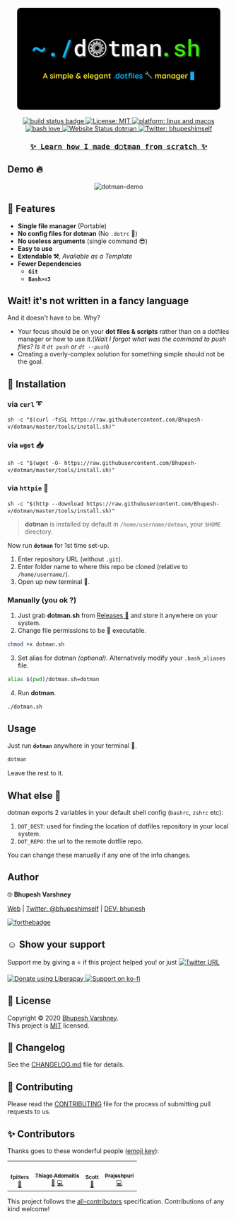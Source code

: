 <p align="center">
   <img src="https://github.com/Bhupesh-V/dotman/blob/master/assets/dotman-logo.png?raw=true" height="230">
</p>

<p align="center">
  <a href="https://github.com/Bhupesh-V/dotman/actions">
    <img alt="build status badge" src="https://github.com/Bhupesh-V/dotman/workflows/build/badge.svg?branch=master">
  </a>
  <a href="https://github.com/Bhupesh-V/dotman/blob/master/LICENSE">
    <img alt="License: MIT" src="https://img.shields.io/github/license/Bhupesh-V/dotman" />
  </a>
  <a href="">
    <img alt="platform: linux and macos" src="https://img.shields.io/badge/platform-GNU/Linux %7C MacOS-blue">
  </a>
  <a href="https://github.com/ellerbrock/open-source-badges">
    <img alt="bash love" src="https://raw.githubusercontent.com/ellerbrock/open-source-badges/master/badges/bash-v1/bash.png">
  </a>
  <a href="https://bhupesh-v.github.io/dotman">
    <img alt="Website Status dotman" src="https://img.shields.io/website?url=https%3A%2F%2Fbhupesh-v.github.io%2Fdotman">
  </a>
  <a href="https://twitter.com/bhupeshimself">
    <img alt="Twitter: bhupeshimself" src="https://img.shields.io/twitter/follow/bhupeshimself.svg?style=social" target="_blank" />
  </a>
</p>


<samp>
  <h3 align="center">
    <a href="https://www.freecodecamp.org/news/build-your-own-dotfiles-manager-from-scratch/">✨ Learn how I made d○tman from scratch ✨</a>
  </h3>
</samp>


## Demo 🔥

<p align="center">
  <img alt="dotman-demo" src="https://user-images.githubusercontent.com/34342551/87691530-4d16e280-c7a8-11ea-8f5e-77f50b9635c3.gif">
</p>

## 🌠 Features

* **Single file manager** (Portable)
* **No config files for dotman** (No `.dotrc` 🤦)
* **No useless arguments** (single command 😎)
* **Easy to use**
* **Extendable ⚒**, _Available as a Template_
* **Fewer Dependencies**
  - **`Git`**
  - **`Bash>=3`**


## Wait! it's not written in a fancy language

And it doesn't have to be. Why?

- Your focus should be on your **dot files & scripts** rather than on a dotfiles manager or how to use it.(_Wait I forgot what was the command to push files? Is it `dt push` or `dt --push`_)
- Creating a overly-complex solution for something simple should not be the goal.


## 💠 Installation

### via `curl` ➰

```shell
sh -c "$(curl -fsSL https://raw.githubusercontent.com/Bhupesh-v/dotman/master/tools/install.sh)"
```

### via `wget` 📥

```shell
sh -c "$(wget -O- https://raw.githubusercontent.com/Bhupesh-v/dotman/master/tools/install.sh)"
```

### via `httpie` 🥧

```shell
sh -c "$(http --download https://raw.githubusercontent.com/Bhupesh-v/dotman/master/tools/install.sh)"
```

> **dotman** is installed by default in `/home/username/dotman`, your `$HOME` directory.

Now run **`dotman`** for 1st time set-up.

1. Enter repository URL (without `.git`).
2. Enter folder name to where this repo be cloned (relative to `/home/username/`).
3. Open up new terminal 🚀.

### Manually (you ok ?)

1. Just grab **dotman.sh** from [Releases 🔼](https://github.com/Bhupesh-V/dotman/releases) and store it anywhere on your system.
2. Change file permissions to be 🏃 executable.
  ```bash
  chmod +x dotman.sh
  ```
3. Set alias for dotman _(optional)_. Alternatively modify your `.bash_aliases` file. 
  ```bash
  alias $(pwd)/dotman.sh=dotman
  ```
4. Run **dotman**.
  ```bash
  ./dotman.sh
  ```

## Usage

Just run **`dotman`** anywhere in your terminal 🖖.

```bash
dotman
```
Leave the rest to it.


## What else 👀

dotman exports 2 variables in your default shell config (`bashrc`, `zshrc` etc):

1. `DOT_DEST`: used for finding the location of dotfiles repository in your local system.
2. `DOT_REPO`: the url to the remote dotfile repo.

You can change these manually if any one of the info changes.


## Author

🤓 **Bhupesh Varshney**

[Web](https://bhupesh-v.github.io) | [Twitter: @bhupeshimself](https://twitter.com/bhupeshimself) | [DEV: bhupesh](https://dev.to/bhupesh)

[![forthebadge](https://forthebadge.com/images/badges/built-with-love.svg)](https://forthebadge.com)

## ☺️ Show your support

Support me by giving a ⭐️ if this project helped you! or just [![Twitter URL](https://img.shields.io/twitter/url?style=social&url=https%3A%2F%2Fgithub.com%2FBhupesh-V%2Fdotman%2F)](https://twitter.com/intent/tweet?url=https://github.com/Bhupesh-V/dotman&text=dotman%20via%20@bhupeshimself)

<a href="https://liberapay.com/bhupesh/donate">
  <img title="librepay/bhupesh" alt="Donate using Liberapay" src="https://liberapay.com/assets/widgets/donate.svg" width="100">
</a>
<a href="https://ko-fi.com/bhupesh">
  <img title="ko-fi/bhupesh" alt="Support on ko-fi" src="https://user-images.githubusercontent.com/34342551/88784787-12507980-d1ae-11ea-82fe-f55753340168.png" width="185">
</a>


## 📝 License

Copyright © 2020 [Bhupesh Varshney](https://github.com/Bhupesh-V).<br />
This project is [MIT](https://github.com/Bhupesh-V/dotman/blob/master/LICENSE) licensed.

## 📝 Changelog

See the [CHANGELOG.md](CHANGELOG.md) file for details.

## 👋 Contributing

Please read the [CONTRIBUTING](CONTRIBUTING.md) file for the process of submitting pull requests to us.

## ✨ Contributors

Thanks goes to these wonderful people ([emoji key](https://allcontributors.org/docs/en/emoji-key)):

<!-- ALL-CONTRIBUTORS-LIST:START - Do not remove or modify this section -->
<!-- prettier-ignore-start -->
<!-- markdownlint-disable -->
<table>
  <tr>
    <td align="center"><a href="https://github.com/fpitters"><img src="https://avatars2.githubusercontent.com/u/1129222?v=4" width="100px;" alt=""/><br /><sub><b>fpitters</b></sub></a><br /><a href="https://github.com/Bhupesh-V/dotman/issues?q=author%3Afpitters" title="Bug reports">🐛</a></td>
    <td align="center"><a href="https://github.com/tadomaitis"><img src="https://avatars3.githubusercontent.com/u/20560225?v=4" width="100px;" alt=""/><br /><sub><b>Thiago Adomaitis</b></sub></a><br /><a href="https://github.com/Bhupesh-V/dotman/issues?q=author%3Atadomaitis" title="Bug reports">🐛</a> <a href="https://github.com/Bhupesh-V/dotman/commits?author=tadomaitis" title="Code">💻</a></td>
    <td align="center"><a href="http://scott.menzer.org"><img src="https://avatars1.githubusercontent.com/u/624392?v=4" width="100px;" alt=""/><br /><sub><b>Scott</b></sub></a><br /><a href="https://github.com/Bhupesh-V/dotman/issues?q=author%3Asmenzer" title="Bug reports">🐛</a></td>
    <td align="center"><a href="https://prajeshpuri.tech/"><img src="https://avatars3.githubusercontent.com/u/34602781?v=4" width="100px;" alt=""/><br /><sub><b>Prajeshpuri</b></sub></a><br /><a href="https://github.com/Bhupesh-V/dotman/commits?author=Prajeshpuri" title="Code">💻</a></td>
  </tr>
</table>

<!-- markdownlint-enable -->
<!-- prettier-ignore-end -->
<!-- ALL-CONTRIBUTORS-LIST:END -->

This project follows the [all-contributors](https://github.com/all-contributors/all-contributors) specification. Contributions of any kind welcome!
